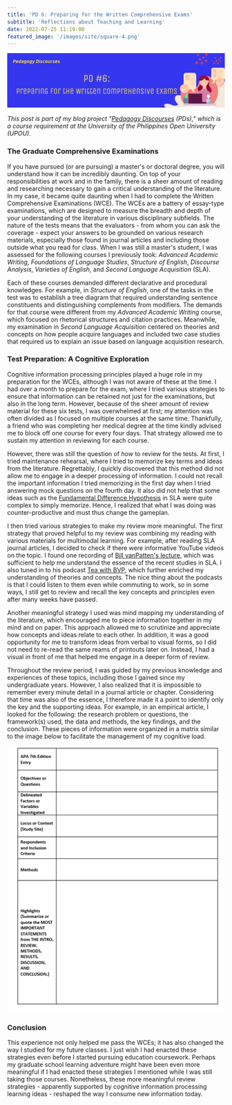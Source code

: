 ```yaml
---
title: 'PD 6: Preparing for the Written Comprehensive Exams'
subtitle: 'Reflections about Teaching and Learning'
date: 2022-07-25 11:19:00
featured_image: '/images/site/square-4.png'
---
```


![](/images/peddiscs/banners/PD6.png)

*This post is part of my blog project "[Pedagogy Discourses](https://www.pedagogydiscs.wordpress.com) (PDs)," which is a course requirement at the University of the Philippines Open University (UPOU).*

### The Graduate Comprehensive Examinations

If you have pursued (or are pursuing) a master's or doctoral degree, you will understand how it can be incredibly daunting. On top of your responsibilities at work and in the family, there is a sheer amount of reading and researching necessary to gain a critical understanding of the literature. In my case, it became quite daunting when I had to complete the Written Comprehensive Examinations (WCE). The WCEs are a battery of essay-type examinations, which are designed to measure the breadth and depth of your understanding of the literature in various disciplinary subfields. The nature of the tests means that the evaluators - from whom you can ask the coverage - expect your answers to be grounded on various research materials, especially those found in journal articles and including those outside what you read for class. When I was still a master's student, I was assessed for the following courses I previously took: *Advanced Academic Writing*, *Foundations of Language Studies*, *Structure of English*, *Discourse Analysis*, *Varieties of English*, and *Second Language Acquisition* (SLA). 

Each of these courses demanded different declarative and procedural knowledges. For example, in *Structure of English*, one of the tasks in the test was to establish a tree diagram that required understanding sentence constituents and distinguishing complements from modifiers. The demands for that course were different from my *Advanced Academic Writing* course, which focused on rhetorical structures and citation practices. Meanwhile, my examination in *Second Language Acquisition* centered on theories and concepts on how people acquire languages and included two case studies that required us to explain an issue based on language acquisition research. 

### Test Preparation: A Cognitive Exploration

Cognitive information processing principles played a huge role in my preparation for the WCEs, although I was not aware of these at the time. I had over a month to prepare for the exam, where I tried various strategies to ensure that information can be retained not just for the examinations, but also in the long term. However, because of the sheer amount of review material for these six tests, I was overwhelmed at first; my attention was often divided as I focused on multiple courses at the same time. Thankfully, a friend who was completing her medical degree at the time kindly advised me to block off one course for every four days. That strategy allowed me to sustain my attention in reviewing for each course.

However, there was still the question of *how* to review for the tests. At first, I tried maintenance rehearsal, where I tried to memorize key terms and ideas from the literature. Regrettably, I quickly discovered that this method did not allow me to engage in a deeper processing of information. I could not recall the important information I tried memorizing in the first day when I tried answering mock questions on the fourth day. It also did not help that some ideas such as the [Fundamental Difference Hypothesis](https://teflpedia.com/Fundamental_difference_hypothesis) in SLA were quite complex to simply memorize. Hence, I realized that what I was doing was counter-productive and must thus change the gameplan.

I then tried various strategies to make my review more meaningful. The first strategy that proved helpful to my review was combining my reading with various materials for multimodal learning. For example, after reading SLA journal articles, I decided to check if there were informative YouTube videos on the topic. I found one recording of [Bill vanPatten's lecture](https://www.youtube.com/playlist?list=PL7AsHYMEToB7gSRuN1WBRF4hL6QOSLagr), which was sufficient to help me understand the essence of the recent studies in SLA. I also tuned in to his podcast [Tea with BVP](link), which further enriched my understanding of theories and concepts. The nice thing about the podcasts is that I could listen to them even while commuting to work, so in some ways, I still get to review and recall the key concepts and principles even after many weeks have passed. 

Another meaningful strategy I used was mind mapping my understanding of the literature, which encouraged me to piece information together in my mind and on paper. This approach allowed me to scrutinize and appreciate how concepts and ideas relate to each other. In addition, it was a good opportunity for me to transform ideas from verbal to visual forms, so I did not need to re-read the same reams of printouts later on. Instead, I had a visual in front of me that helped me engage in a deeper form of review.

Throughout the review period, I was guided by my previous knowledge and experiences of these topics, including those I gained since my undergraduate years. However, I also realized that it is impossible to remember every minute detail in a journal article or chapter. Considering that time was also of the essence, I therefore made it a point to identify only the key and the supporting ideas. For example, in an empirical article, I looked for the following: the research problem or questions, the framework(s) used, the data and methods, the key findings, and the conclusion. These pieces of information were organized in a matrix similar to the image below to facilitate the management of my cognitive load.

![](/images/peddiscs/miscellaneous/resmatrix.png)

### Conclusion

This experience not only helped me pass the WCEs; it has also changed the way I studied for my future classes. I just wish I had enacted these strategies even before I started pursuing education coursework. Perhaps my graduate school learning adventure might have been even more meaningful if I had enacted these strategies I mentioned while I was still taking those courses. Nonetheless, these more meaningful review strategies - apparently supported by cognitive information processing learning ideas - reshaped the way I consume new information today.